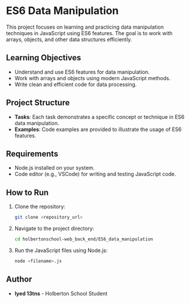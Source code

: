 # ES6 Data Manipulation

This project focuses on learning and practicing data manipulation techniques in JavaScript using ES6 features. The goal is to work with arrays, objects, and other data structures efficiently.

## Learning Objectives

- Understand and use ES6 features for data manipulation.
- Work with arrays and objects using modern JavaScript methods.
- Write clean and efficient code for data processing.

## Project Structure

- **Tasks**: Each task demonstrates a specific concept or technique in ES6 data manipulation.
- **Examples**: Code examples are provided to illustrate the usage of ES6 features.

## Requirements

- Node.js installed on your system.
- Code editor (e.g., VSCode) for writing and testing JavaScript code.

## How to Run

1. Clone the repository:
    ```bash
    git clone <repository_url>
    ```
2. Navigate to the project directory:
    ```bash
    cd holbertonschool-web_back_end/ES6_data_manipulation
    ```
3. Run the JavaScript files using Node.js:
    ```bash
    node <filename>.js
    ```

## Author

- **Iyed 13tns** - Holberton School Student